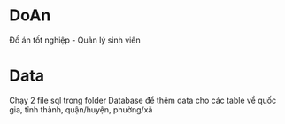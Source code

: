 # DoAn
 Đồ án tốt nghiệp - Quản lý sinh viên

# Data
 Chạy 2 file sql trong folder Database để thêm data cho các table về quốc gia, tỉnh thành, quận/huyện, phường/xã
